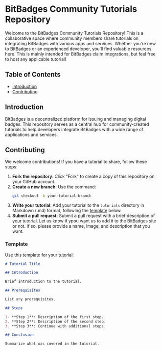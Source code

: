 # BitBadges Community Tutorials Repository

Welcome to the BitBadges Community Tutorials Repository! This is a collaborative space where community members share tutorials on integrating BitBadges with various apps and services. Whether you're new to BitBadges or an experienced developer, you'll find valuable resources here. This is mainly intended for BitBadges claim integrations, but feel free to host any applicable tutorial!

## Table of Contents

- [Introduction](#introduction)
- [Contributing](#contributing)

## Introduction

BitBadges is a decentralized platform for issuing and managing digital badges. This repository serves as a central hub for community-created tutorials to help developers integrate BitBadges with a wide range of applications and services.

## Contributing

We welcome contributions! If you have a tutorial to share, follow these steps:

1. **Fork the repository**: Click "Fork" to create a copy of this repository on your GitHub account.
2. **Create a new branch**: Use the command:
    ```bash
    git checkout -b your-tutorial-branch
    ```
3. **Write your tutorial**: Add your tutorial to the `tutorials` directory in Markdown (.md) format, following the [template](#template) below.
4. **Submit a pull request**: Submit a pull request with a brief description of your tutorial. Let us know if ypou want us to add it to the BitBadges site or not. If so, please provide a name, image, and description that you want.

### Template

Use this template for your tutorial:

```markdown
# Tutorial Title

## Introduction

Brief introduction to the tutorial.

## Prerequisites

List any prerequisites.

## Steps

1. **Step 1**: Description of the first step.
2. **Step 2**: Description of the second step.
3. **Step 3**: Continue with additional steps.

## Conclusion

Summarize what was covered in the tutorial.
```
